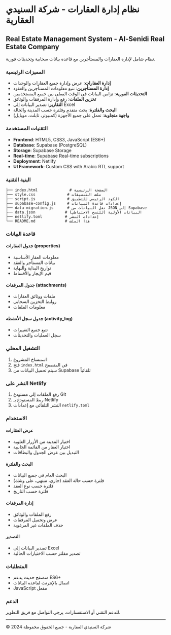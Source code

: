 # نظام إدارة العقارات - شركة السنيدي العقارية

## Real Estate Management System - Al-Senidi Real Estate Company

نظام شامل لإدارة العقارات والمستأجرين مع قاعدة بيانات سحابية وتحديثات فورية.

### المميزات الرئيسية

- **إدارة العقارات**: عرض وإدارة جميع العقارات والوحدات
- **إدارة المستأجرين**: تتبع معلومات المستأجرين والعقود
- **التحديثات الفورية**: تزامن البيانات في الوقت الفعلي بين جميع المستخدمين
- **تخزين الملفات**: رفع وإدارة المرفقات والوثائق
- **التقارير**: تصدير البيانات إلى Excel
- **البحث والفلترة**: بحث متقدم وفلترة حسب المدينة والحالة
- **واجهة متجاوبة**: تعمل على جميع الأجهزة (كمبيوتر، تابلت، موبايل)

### التقنيات المستخدمة

- **Frontend**: HTML5, CSS3, JavaScript (ES6+)
- **Database**: Supabase (PostgreSQL)
- **Storage**: Supabase Storage
- **Real-time**: Supabase Real-time subscriptions
- **Deployment**: Netlify
- **UI Framework**: Custom CSS with Arabic RTL support

### البنية التقنية

```
├── index.html              # الصفحة الرئيسية
├── style.css              # ملف التنسيقات
├── script.js              # الكود الرئيسي للتطبيق
├── supabase-config.js     # إعدادات قاعدة البيانات
├── data-migration.js      # نقل البيانات من JSON إلى Supabase
├── data.json             # البيانات الأولية (للنسخ الاحتياطي)
├── netlify.toml          # إعدادات النشر
└── README.md             # هذا الملف
```

### قاعدة البيانات

#### جدول العقارات (properties)
- معلومات العقار الأساسية
- بيانات المستأجر والعقد
- تواريخ البداية والنهاية
- قيم الإيجار والأقساط

#### جدول المرفقات (attachments)
- ملفات ووثائق العقارات
- روابط التخزين السحابي
- معلومات الملفات

#### جدول سجل الأنشطة (activity_log)
- تتبع جميع التغييرات
- سجل العمليات والتحديثات

### التشغيل المحلي

1. استنساخ المشروع
2. فتح `index.html` في المتصفح
3. سيتم تحميل البيانات من Supabase تلقائياً

### النشر على Netlify

1. رفع الملفات إلى مستودع Git
2. ربط المستودع بـ Netlify
3. النشر التلقائي مع إعدادات `netlify.toml`

### الاستخدام

#### عرض العقارات
- اختيار المدينة من الأزرار العلوية
- اختيار العقار من القائمة الجانبية
- التبديل بين عرض الجدول والبطاقات

#### البحث والفلترة
- البحث العام في جميع البيانات
- فلترة حسب حالة العقد (جاري، منتهي، على وشك)
- فلترة حسب نوع العقد
- فلترة حسب التاريخ

#### إدارة المرفقات
- رفع الملفات والوثائق
- عرض وتحميل المرفقات
- حذف الملفات غير المرغوبة

#### التصدير
- تصدير البيانات إلى Excel
- تصدير مفلتر حسب الاختيارات الحالية

### المتطلبات

- متصفح حديث يدعم ES6+
- اتصال بالإنترنت لقاعدة البيانات
- JavaScript مفعل

### الدعم

للدعم التقني أو الاستفسارات، يرجى التواصل مع فريق التطوير.

---

© 2024 شركة السنيدي العقارية - جميع الحقوق محفوظة
